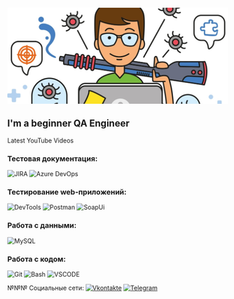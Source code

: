 ![Header](https://github.com/calipsik/calipsik/blob/main/assets/header.png)

## I'm a beginner QA Engineer

Latest YouTube Videos

### Тестовая документация:
![JIRA](https://img.shields.io/badge/-Jira-090909?style=for-the-badge&logo=jira&logoColor=FFFF00)
![Azure DevOps](https://img.shields.io/badge/-azuredevops-090909?style=for-the-badge&logo=azuredevops&logoColor=FFFF00)

### Тестирование web-приложений:
![DevTools](https://img.shields.io/badge/-DevTools-090909?style=for-the-badge&logo=DevTools&logoColor=FFFF00)
![Postman](https://img.shields.io/badge/-Postman-090909?style=for-the-badge&logo=Postman&logoColor=FFFF00)
![SoapUi](https://img.shields.io/badge/-SoapUi-090909?style=for-the-badge&logo=SoapUi&logoColor=FFFF00)

### Работа с данными:
![MySQL](https://img.shields.io/badge/-MySQL-090909?style=for-the-badge&logo=MySQL&logoColor=FFFF00)

### Работа с кодом:
![Git](https://img.shields.io/badge/-Git-090909?style=for-the-badge&logo=Git&logoColor=FFFF00)
![Bash](https://img.shields.io/badge/-Bash-090909?style=for-the-badge&logo=Bash&logoColor=FFFF00)
![VSCODE](https://img.shields.io/badge/-VSCODE-090909?style=for-the-badge&logo=Visualstudiocode&logoColor=FFFF00)


№№№ Социальные сети:
[![Vkontakte](https://img.shields.io/badge/-VK-090909?style=for-the-badge&logo=VK&logoColor=#0000FF)](https://vk.com/calipsik)
[![Telegram](https://img.shields.io/badge/-Telegram-090909?style=for-the-badge&logo=Telegram&logoColor=#0000FF)](https://t.me/calipsik)